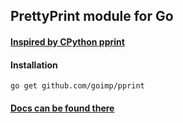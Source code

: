 ## PrettyPrint module for Go
#### [Inspired by CPython pprint](https://github.com/python/cpython/blob/main/Lib/pprint.py)

#### Installation
```shell
go get github.com/goimp/pprint
```

#### [Docs can be found there](https://pkg.go.dev/github.com/goimp/pprint)